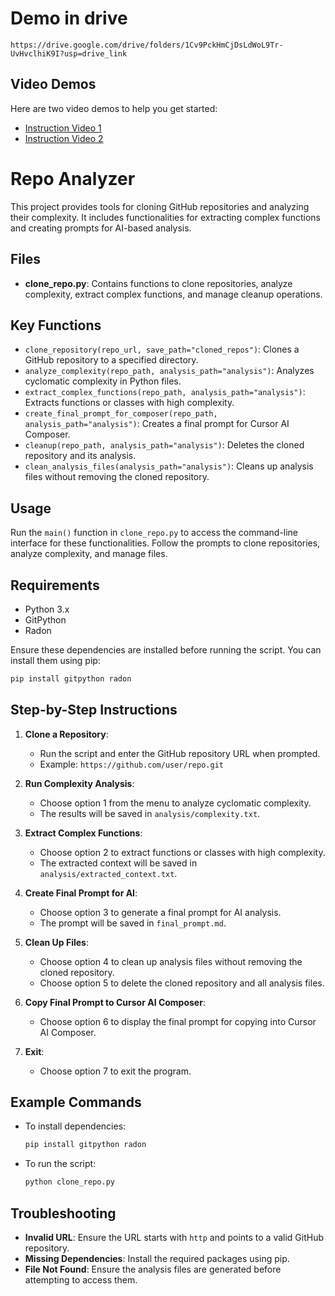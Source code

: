 # Demo in drive

`https://drive.google.com/drive/folders/1Cv9PckHmCjDsLdWoL9Tr-UvHvclhiK9I?usp=drive_link`

## Video Demos

Here are two video demos to help you get started:

- [Instruction Video 1](Instructionvid/1.mov)
- [Instruction Video 2](Instructionvid/2.mov)
  
# Repo Analyzer

This project provides tools for cloning GitHub repositories and analyzing their complexity. It includes functionalities for extracting complex functions and creating prompts for AI-based analysis.

## Files

- **clone_repo.py**: Contains functions to clone repositories, analyze complexity, extract complex functions, and manage cleanup operations.

## Key Functions

- `clone_repository(repo_url, save_path="cloned_repos")`: Clones a GitHub repository to a specified directory.
- `analyze_complexity(repo_path, analysis_path="analysis")`: Analyzes cyclomatic complexity in Python files.
- `extract_complex_functions(repo_path, analysis_path="analysis")`: Extracts functions or classes with high complexity.
- `create_final_prompt_for_composer(repo_path, analysis_path="analysis")`: Creates a final prompt for Cursor AI Composer.
- `cleanup(repo_path, analysis_path="analysis")`: Deletes the cloned repository and its analysis.
- `clean_analysis_files(analysis_path="analysis")`: Cleans up analysis files without removing the cloned repository.

## Usage

Run the `main()` function in `clone_repo.py` to access the command-line interface for these functionalities. Follow the prompts to clone repositories, analyze complexity, and manage files.

## Requirements

- Python 3.x
- GitPython
- Radon

Ensure these dependencies are installed before running the script. You can install them using pip:

```bash
pip install gitpython radon
```

## Step-by-Step Instructions

1. **Clone a Repository**:
   - Run the script and enter the GitHub repository URL when prompted.
   - Example: `https://github.com/user/repo.git`

2. **Run Complexity Analysis**:
   - Choose option 1 from the menu to analyze cyclomatic complexity.
   - The results will be saved in `analysis/complexity.txt`.

3. **Extract Complex Functions**:
   - Choose option 2 to extract functions or classes with high complexity.
   - The extracted context will be saved in `analysis/extracted_context.txt`.

4. **Create Final Prompt for AI**:
   - Choose option 3 to generate a final prompt for AI analysis.
   - The prompt will be saved in `final_prompt.md`.

5. **Clean Up Files**:
   - Choose option 4 to clean up analysis files without removing the cloned repository.
   - Choose option 5 to delete the cloned repository and all analysis files.

6. **Copy Final Prompt to Cursor AI Composer**:
   - Choose option 6 to display the final prompt for copying into Cursor AI Composer.

7. **Exit**:
   - Choose option 7 to exit the program.


## Example Commands

- To install dependencies:
  ```bash
  pip install gitpython radon
  ```

- To run the script:
  ```bash
  python clone_repo.py
  ```

## Troubleshooting

- **Invalid URL**: Ensure the URL starts with `http` and points to a valid GitHub repository.
- **Missing Dependencies**: Install the required packages using pip.
- **File Not Found**: Ensure the analysis files are generated before attempting to access them. 
